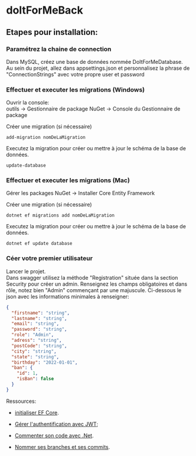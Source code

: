 # doItForMeBack
## Etapes pour installation:
### Paramétrez la chaine de connection
Dans MySQL, créez une base de données nommée DoItForMeDatabase. <br>
Au sein du projet, allez dans appsettings.json et personnalisez la phrase de "ConnectionStrings" avec votre propre user et password 

### Effectuer et executer les migrations (Windows)

Ouvrir la console:<br>
outils -> Gestionnaire de package NuGet -> Console du Gestionnaire de package

Créer une migration (si nécessaire)
```shell
add-migration nomDeLaMigration
```

Executez la migration pour créer ou mettre à jour le schéma de la base de données.
```shell
update-database
```

### Effectuer et executer les migrations (Mac)

Gérer les packages NuGet -> Installer Core Entity Framework

Créer une migration (si nécessaire)
```shell
dotnet ef migrations add nomDeLaMigration
```

Executez la migration pour créer ou mettre à jour le schéma de la base de données.
```shell
dotnet ef update database
```

### Céer votre premier utilisateur
Lancer le projet.<br>
Dans swagger utilisez la méthode "Registration" située dans la section Security pour créer un admin. Renseignez les champs obligatoires et dans rôle, notez bien "Admin" commençant par une majuscule. Ci-dessous le json avec les informations minimales à renseigner:

```json
{
  "firstname": "string",
  "lastname": "string",
  "email": "string",
  "password": "string",
  "role": "Admin",
  "adress": "string",
  "postCode": "string",
  "city": "string",
  "state": "string",
  "birthday": "2022-01-01",
  "ban": {
    "id": 1,
    "isBan": false
  }
}
```

Ressources:

- [initialiser EF Core](https://dev.to/renukapatil/create-web-api-with-aspnet-core-60-46l4).
- [Gérer l'authentification avec JWT](https://jasonwatmore.com/post/2021/12/14/net-6-jwt-authentication-tutorial-with-example-api);

- [Commenter son code avec .Net](https://vincentlaine.developpez.com/tuto/dotnet/comdoc/#LIII-B-1).
- [Nommer ses branches et ses commits](https://www.codeheroes.fr/2020/06/29/git-comment-nommer-ses-branches-et-ses-commits/).
